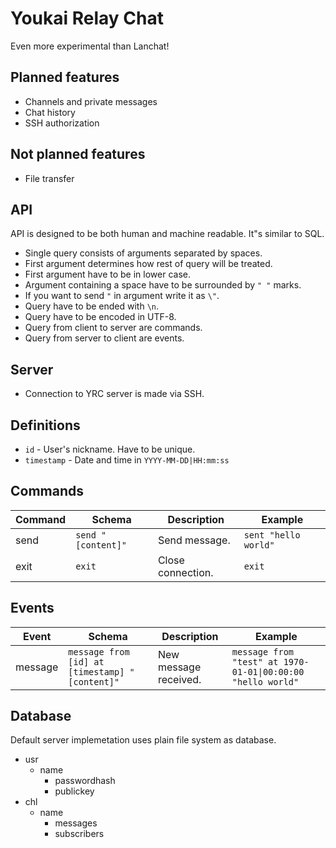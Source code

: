 # Youkai Relay Chat

Even more experimental than Lanchat!

## Planned features

* Channels and private messages
* Chat history
* SSH authorization

## Not planned features

* File transfer

## API

API is designed to be both human and machine readable. It"s similar to SQL.

* Single query consists of arguments separated by spaces.
* First argument determines how rest of query will be treated.
* First argument have to be in lower case.
* Argument containing a space have to be surrounded by `" "` marks.
* If you want to send `"` in argument write it as `\"`.
* Query have to be ended with `\n`.
* Query have to be encoded in UTF-8.
* Query from client to server are commands.
* Query from server to client are events.

## Server

* Connection to YRC server is made via SSH.

## Definitions

* `id` - User's nickname. Have to be unique.
* `timestamp` - Date and time in `YYYY-MM-DD|HH:mm:ss`

## Commands

| Command | Schema             | Description       | Example              |
| ------- | ------------------ | ----------------- | -------------------- |
| send    | `send "[content]"` | Send message.     | `sent "hello world"` |
| exit    | `exit`             | Close connection. | `exit`               |

## Events

| Event   | Schema                                         | Description           | Example                                                     |
| ------- | ---------------------------------------------- | --------------------- | ----------------------------------------------------------- |
| message | `message from [id] at [timestamp] "[content]"` | New message received. | `message from "test" at 1970-01-01\|00:00:00 "hello world"` |

## Database

Default server implemetation uses plain file system as database.

* usr
  * name
    * passwordhash
    * publickey
* chl
  * name
    * messages
    * subscribers